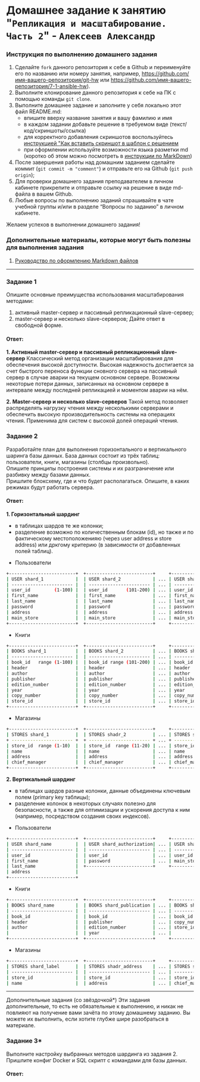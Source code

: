 # Домашнее задание к занятию "`Репликация и масштабирование. Часть 2`" - `Алексеев Александр`


### Инструкция по выполнению домашнего задания

   1. Сделайте `fork` данного репозитория к себе в Github и переименуйте его по названию или номеру занятия, например, https://github.com/имя-вашего-репозитория/git-hw или  https://github.com/имя-вашего-репозитория/7-1-ansible-hw).
   2. Выполните клонирование данного репозитория к себе на ПК с помощью команды `git clone`.
   3. Выполните домашнее задание и заполните у себя локально этот файл README.md:
      - впишите вверху название занятия и вашу фамилию и имя
      - в каждом задании добавьте решение в требуемом виде (текст/код/скриншоты/ссылка)
      - для корректного добавления скриншотов воспользуйтесь [инструкцией "Как вставить скриншот в шаблон с решением](https://github.com/netology-code/sys-pattern-homework/blob/main/screen-instruction.md)
      - при оформлении используйте возможности языка разметки md (коротко об этом можно посмотреть в [инструкции  по MarkDown](https://github.com/netology-code/sys-pattern-homework/blob/main/md-instruction.md))
   4. После завершения работы над домашним заданием сделайте коммит (`git commit -m "comment"`) и отправьте его на Github (`git push origin`);
   5. Для проверки домашнего задания преподавателем в личном кабинете прикрепите и отправьте ссылку на решение в виде md-файла в вашем Github.
   6. Любые вопросы по выполнению заданий спрашивайте в чате учебной группы и/или в разделе “Вопросы по заданию” в личном кабинете.
   
Желаем успехов в выполнении домашнего задания!
   
### Дополнительные материалы, которые могут быть полезны для выполнения задания

1. [Руководство по оформлению Markdown файлов](https://gist.github.com/Jekins/2bf2d0638163f1294637#Code)

---

### Задание 1  
Опишите основные преимущества использования масштабирования методами:  
1. активный master-сервер и пассивный репликационный slave-сервер;
2. master-сервер и несколько slave-серверов;
Дайте ответ в свободной форме.  
#### Ответ:
**1. Активный master-сервер и пассивный репликационный slave-сервер**  Классический метод организации масштабирования для обеспечения высокой доступности. Высокая надежность достигается за счет быстрого переноса функции сновного сервера на пассивный сервер в случае аварии на текущем основном сервере. Возможны некоторые потери данных, записанных на основном сервере в интервале между последней репликацией и моментом аварии на нём.

**2. Master-сервер и несколько slave-серверов** Такой метод позволяет распределять нагрузку чтения между несколькими серверами и обеспечить высокую производительность системы на операциях чтения. Применима для систем с высокой долей операций чтения.

### Задание 2  
Разработайте план для выполнения горизонтального и вертикального шаринга базы данных. База данных состоит из трёх таблиц:  
пользователи, книги, магазины (столбцы произвольно).  
Опишите принципы построения системы и их разграничение или разбивку между базами данных.  
Пришлите блоксхему, где и что будет располагаться. Опишите, в каких режимах будут работать сервера.  

#### Ответ:
**1. Горизонтальный шардинг** 
- в таблицах шардов те же колонки;  
- разделение возможно по количественным блокам (id), но также и по фактическому местоположенияю (через user address и store address) или дркгому критерию (в зависимости от добавленных полей таблиц).
  
* Пользователи
``` bash  
+-------------------------+  +-------------------------+     +-------------------------------+
| USER shard_1            |  | USER shard_2            | ... | USER shard_N                  |  
| ----------------------- |  | ----------------------- | ... | ----------------------------- |  
| user_id         (1-100) |  | user_id       (101-200) | ... | user_id ((N-1)x100+1 - N*100) |  
| first_name              |  | first_name              | ... | first_name                    |  
| last_name               |  | last_name               | ... | last_name                     |  
| password                |  | password                | ... | password                      |  
| address                 |  | address                 | ... | address                       |  
| main_store              |  | main_store              | ... | main_store                    |  
+-------------------------+  +-------------------------+     +-------------------------------+
```  

* Книги  
``` bash  
+-------------------------+  +-------------------------+     +-------------------------------+
| BOOKS shard_1           |  | BOOKS shard_2           | ... | BOOKS shard_N                 |  
| ----------------------- |  | ----------------------- | ... | ----------------------------- |
| book_id   range (1-100) |  | book_id range (101-200) | ... | book_id ((N-1)x100+1 - N*100) |  
| header                  |  | header                  | ... | header                        |  
| author                  |  | author                  | ... | author                        |  
| publisher               |  | publisher               | ... | publisher                     |  
| edition_number          |  | edition_number          | ... | edition_number                |
| year                    |  | year                    | ... | year                          |    
| copy_number             |  | copy_number             | ... | copy_number                   |  
| store_id                |  | store_id                | ... | store_id                      |  
+-------------------------+  +-------------------------+     +-------------------------------+
```  

* Магазины
``` bash    
+-------------------------+  +-------------------------+     +-------------------------------+
| STORES shard_1          |  | STORES shadr_2          | ... | STORES shard_N                |  
+ ----------------------- +  + ----------------------- + ... + ----------------------------- +
| store_id  range (1-10)  |  | store_id  range (11-20) | ... | store_id ((N-1)x10+1 - N*10)  |  
| name                    |  | name                    | ... | name                          |  
| address                 |  | address                 | ... | address                       |  
| chief_manager           |  | chief_manager           | ... | chief_manager                 |
+-------------------------+  +-------------------------+     +-------------------------------+  
```  

**2. Вертикальный шардинг**  
- в таблицах шардов разные колонки, данные объединены ключевым полем (primary key таблицы);  
- разделение колонок в некоторых случаях полезно для безопасности, а также для оптимизации и ускорения доступа к ним (например, посредством создания своих индексов).

* Пользователи  
``` bash  
+-------------------------+  +-------------------------+     +-----------------------+
| USER shard_name         |  | USER shard_authorization| ... | USER shadr_stores     |  
| ----------------------- |  | ----------------------- | ... | --------------------- |
| user_id                 |  | user_id                 | ... | user_id               |  
| first_name              |  | password                | ... | main_store            |  
| last_name               |  +-------------------------+     +-----------------------+ 
| address                 |
+-------------------------+
```  

* Книги  
``` bash  
+-------------------------+  +-------------------------+     +---------------------+
| BOOKS shard_name        |  | BOOKS shard_publication | ... | BOOKS shard_stores  |  
| ----------------------- |  | ----------------------- | ... | --------------------|
| book_id                 |  | book_id                 | ... | book_id             |  
| header                  |  | publisher               | ... | copy_number         |  
| author                  |  | edition_number          | ... | store_id            |  
|                         |  | year                    | ... |                     |  
+-------------------------+  +-------------------------+     +---------------------+
```  

* Магазины
``` bash  
+-------------------------+  +-------------------------+     +---------------------+   
| STORES shard_label      |  | STORES shadr_address    | ... | STORES shard_chief  |  
| ----------------------- |  | ----------------------- | ... | ------------------- |
| store_id                |  | store_id                | ... | store_id            |  
| name                    |  | address                 | ... | chief_manager       |  
```



---

Дополнительные задания (со звёздочкой*)
Эти задания дополнительные, то есть не обязательные к выполнению, и никак не повлияют на получение вами зачёта по этому домашнему заданию. Вы можете их выполнить, если хотите глубже шире разобраться в материале.

### Задание 3*
Выполните настройку выбранных методов шардинга из задания 2.  
Пришлите конфиг Docker и SQL скрипт с командами для базы данных.  

#### Ответ:  
